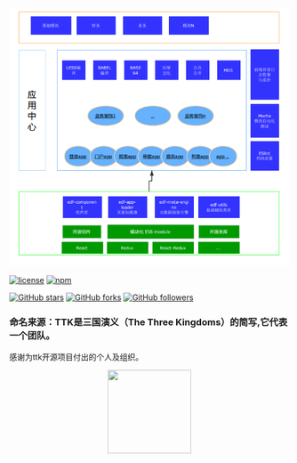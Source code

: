 

 ![总体结构](./assets/ttk-app-core.png)


  [![license](https://img.shields.io/github/license/ttk/ttk.svg?style=plastic)](https://github.com/thethreekingdoms/ttk-app-core/master/LICENSE)
  [![npm](https://img.shields.io/npm/v/ttk.svg?style=plastic)](https://www.npmjs.com/package/ttk-app-core)



  [![GitHub stars](https://img.shields.io/github/stars/ttk/ttk.svg?style=social&label=Stars)](https://github.com/thethreekingdoms/ttk-app-core)
  [![GitHub forks](https://img.shields.io/github/forks/ttk/ttk.svg?style=social&label=Fork)](https://github.com/thethreekingdoms/ttk-app-core)
  [![GitHub followers](https://img.shields.io/github/followers/ttk.svg?style=social&label=Follow)](https://github.com/thethreekingdoms)

 

  ### 命名来源：TTK是三国演义（The Three Kingdoms）的简写,它代表一个团队。  ###

  感谢为ttk开源项目付出的个人及组织。
 
  <div align=center><img width="150" height="150" src="https://avatars2.githubusercontent.com/u/37540303?s=400&u=9de24e566c827a02fccd5f81b268ec0a5b5633fb&v=4"/></div>

